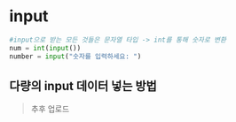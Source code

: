 # input

``` python
#input으로 받는 모든 것들은 문자열 타입 -> int를 통해 숫자로 변환
num = int(input())
number = input("숫자를 입력하세요: ")
```



## 다량의 input 데이터 넣는 방법

> 추후 업로드

